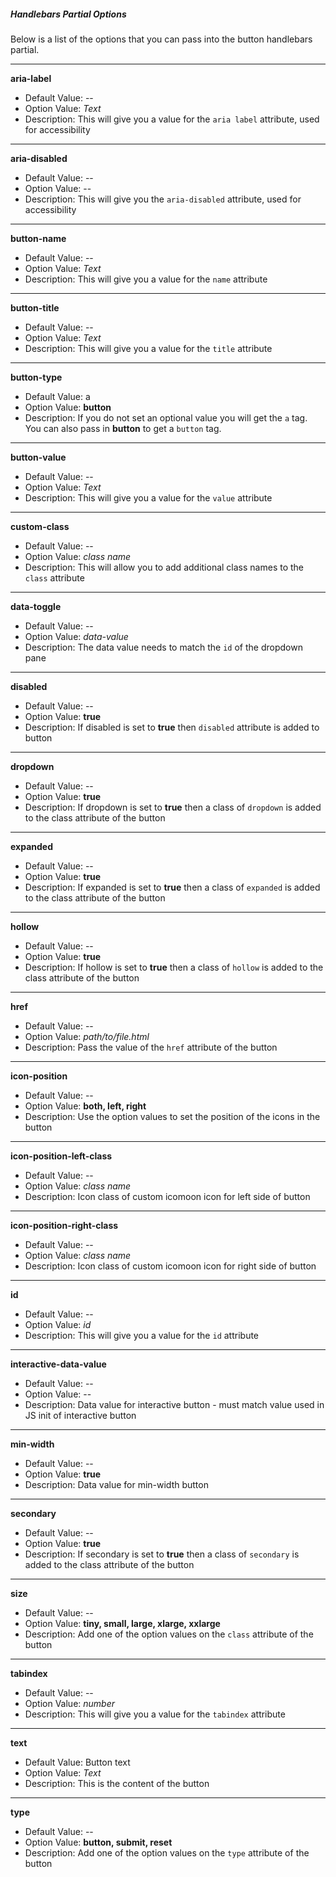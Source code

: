 ##### Handlebars Partial Options

Below is a list of the options that you can pass into the button handlebars partial.
***

**aria-label**
- Default Value: --
- Option Value: *Text*
- Description: This will give you a value for the `aria label` attribute, used for accessibility
***

**aria-disabled**
- Default Value: --
- Option Value: --
- Description: This will give you the `aria-disabled` attribute, used for accessibility
***

**button-name**
- Default Value: --
- Option Value: *Text*
- Description: This will give you a value for the `name` attribute
***

**button-title**
- Default Value: --
- Option Value: *Text*
- Description: This will give you a value for the `title` attribute
***

**button-type**
- Default Value: a
- Option Value: **button**
- Description: If you do not set an optional value you will get the `a` tag. You can also pass in **button** to get a `button` tag.
***

**button-value**
- Default Value: --
- Option Value: *Text*
- Description: This will give you a value for the `value` attribute
***

**custom-class**
- Default Value: --
- Option Value: *class name*
- Description: This will allow you to add additional class names to the `class` attribute
***

**data-toggle**
- Default Value: --
- Option Value: *data-value*
- Description: The data value needs to match the `id` of the dropdown pane
***

**disabled**
- Default Value: --
- Option Value: **true**
- Description: If disabled is set to **true** then `disabled` attribute is added to button
***

**dropdown**
- Default Value: --
- Option Value: **true**
- Description: If dropdown is set to **true** then a class of `dropdown` is added to the class attribute of the button
***

**expanded**
- Default Value: --
- Option Value: **true**
- Description: If expanded is set to **true** then a class of `expanded` is added to the class attribute of the button
***

**hollow**
- Default Value: --
- Option Value: **true**
- Description: If hollow is set to **true** then a class of `hollow` is added to the class attribute of the button
***

**href**
- Default Value: --
- Option Value: *path/to/file.html*
- Description: Pass the value of the `href` attribute of the button
***

**icon-position**
- Default Value: --
- Option Value: **both, left, right**
- Description: Use the option values to set the position of the icons in the button
***

**icon-position-left-class**
- Default Value: --
- Option Value: *class name*
- Description: Icon class of custom icomoon icon for left side of button
***

**icon-position-right-class**
- Default Value: --
- Option Value: *class name*
- Description: Icon class of custom icomoon icon for right side of button
***

**id**
- Default Value: --
- Option Value: *id*
- Description: This will give you a value for the `id` attribute
***

**interactive-data-value**
- Default Value: --
- Option Value: --
- Description: Data value for interactive button - must match value used in JS init of interactive button
***

**min-width**
- Default Value: --
- Option Value: **true**
- Description: Data value for min-width button
***

**secondary**
- Default Value: --
- Option Value: **true**
- Description: If secondary is set to **true** then a class of `secondary` is added to the class attribute of the button
***

**size**
- Default Value: --
- Option Value: **tiny, small, large, xlarge, xxlarge**
- Description: Add one of the option values on the `class` attribute of the button
***

**tabindex**
- Default Value: --
- Option Value: *number*
- Description: This will give you a value for the `tabindex` attribute
***

**text**
- Default Value: Button text
- Option Value: *Text*
- Description: This is the content of the button
***

**type**
- Default Value: --
- Option Value: **button, submit, reset**
- Description: Add one of the option values on the `type` attribute of the button
